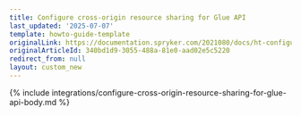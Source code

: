 ```yaml
---
title: Configure cross-origin resource sharing for Glue API
last_updated: '2025-07-07'
template: howto-guide-template
originalLink: https://documentation.spryker.com/2021080/docs/ht-configuring-glue-for-cross-origin-requests-201903
originalArticleId: 340bd1d9-3055-488a-81e0-aad02e5c5220
redirect_from: null
layout: custom_new
---
```


{% include integrations/configure-cross-origin-resource-sharing-for-glue-api-body.md %}
